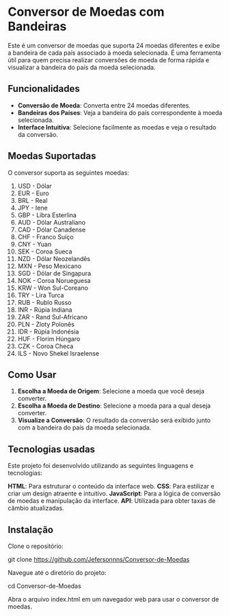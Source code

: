 # Conversor de Moedas com Bandeiras

Este é um conversor de moedas que suporta 24 moedas diferentes e exibe a bandeira de cada país associado à moeda selecionada. É uma ferramenta útil para quem precisa realizar conversões de moeda de forma rápida e visualizar a bandeira do país da moeda selecionada.

## Funcionalidades

- **Conversão de Moeda**: Converta entre 24 moedas diferentes.
- **Bandeiras dos Países**: Veja a bandeira do país correspondente à moeda selecionada.
- **Interface Intuitiva**: Selecione facilmente as moedas e veja o resultado da conversão.

## Moedas Suportadas

O conversor suporta as seguintes moedas:

1.	USD - Dólar
2.	EUR - Euro
3.	BRL - Real
4.	JPY - Iene
5.	GBP - Libra Esterlina
6.	AUD - Dólar Australiano
7.	CAD - Dólar Canadense
8.	CHF - Franco Suíço
9.	CNY - Yuan
10.	SEK - Coroa Sueca
11.	NZD - Dólar Neozelandês
12.	MXN - Peso Mexicano
13.	SGD - Dólar de Singapura
14.	NOK - Coroa Norueguesa
15.	KRW - Won Sul-Coreano
16.	TRY - Lira Turca
17.	RUB - Rublo Russo
18.	INR - Rúpia Indiana
19.	ZAR - Rand Sul-Africano
20.	PLN - Zloty Polonês
21.	IDR - Rúpia Indonésia
22.	HUF - Florim Húngaro
23.	CZK - Coroa Checa
24.	ILS - Novo Shekel Israelense


## Como Usar

1. **Escolha a Moeda de Origem**: Selecione a moeda que você deseja converter.
2. **Escolha a Moeda de Destino**: Selecione a moeda para a qual deseja converter.
3. **Visualize a Conversão**: O resultado da conversão será exibido junto com a bandeira do país da moeda selecionada.

## Tecnologias usadas
Este projeto foi desenvolvido utilizando as seguintes linguagens e tecnologias:

**HTML**: Para estruturar o conteúdo da interface web.
**CSS**: Para estilizar e criar um design atraente e intuitivo.
**JavaScript**: Para a lógica de conversão de moedas e manipulação da interface.
**API**: Utilizada para obter taxas de câmbio atualizadas.

## Instalação
Clone o repositório:

git clone https://github.com/Jefersonnns/Conversor-de-Moedas

Navegue até o diretório do projeto:

cd Conversor-de-Moedas

Abra o arquivo index.html em um navegador web para usar o conversor de moedas.
